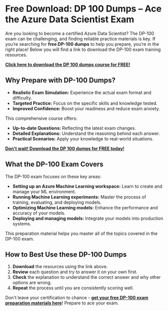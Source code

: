 # Free Download: DP 100 Dumps – Ace the Azure Data Scientist Exam

Are you looking to become a certified Azure Data Scientist? The DP-100 exam can be challenging, and finding reliable practice materials is key. If you’re searching for **free DP-100 dumps** to help you prepare, you’re in the right place! Below you will find a link to download the DP-100 exam training resources.

[**Click here to download the DP 100 dumps course for FREE!**](https://udemywork.com/dp-100-dumps)

## Why Prepare with DP-100 Dumps?

*   **Realistic Exam Simulation:** Experience the actual exam format and difficulty.
*   **Targeted Practice:** Focus on the specific skills and knowledge tested.
*   **Improved Confidence:** Boost your readiness and reduce exam anxiety.

This comprehensive course offers:

*   **Up-to-date Questions:** Reflecting the latest exam changes.
*   **Detailed Explanations:** Understand the reasoning behind each answer.
*   **Practical Scenarios:** Apply your knowledge to real-world situations.

[**Don't wait! Download the DP 100 dumps for FREE today!**](https://udemywork.com/dp-100-dumps)

## What the DP-100 Exam Covers

The DP-100 exam focuses on these key areas:

*   **Setting up an Azure Machine Learning workspace:** Learn to create and manage your ML environment.
*   **Running Machine Learning experiments:** Master the process of training, evaluating, and deploying models.
*   **Optimizing Machine Learning models:** Enhance the performance and accuracy of your models.
*   **Deploying and managing models:** Integrate your models into production systems.

This preparation material helps you master all of the topics covered in the DP-100 exam.

## How to Best Use these DP-100 Dumps

1.  **Download** the resources using the link above.
2.  **Review** each question and try to answer it on your own first.
3.  **Check** the explanation to understand the correct answer and why other options are wrong.
4.  **Repeat** the process until you are consistently scoring well.

Don't leave your certification to chance - **[get your free DP-100 exam preparation materials here](https://udemywork.com/dp-100-dumps)**! Prepare to ace your exam.
